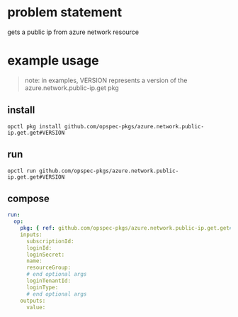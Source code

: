 # problem statement
gets a public ip from azure network resource

# example usage

> note: in examples, VERSION represents a version of the azure.network.public-ip.get pkg

## install

```shell
opctl pkg install github.com/opspec-pkgs/azure.network.public-ip.get.get#VERSION
```

## run

```
opctl run github.com/opspec-pkgs/azure.network.public-ip.get.get#VERSION
```

## compose

```yaml
run:
  op:
    pkg: { ref: github.com/opspec-pkgs/azure.network.public-ip.get.get#VERSION }
    inputs:
      subscriptionId:
      loginId:
      loginSecret:
      name:
      resourceGroup:
      # end optional args
      loginTenantId:
      loginType:
      # end optional args
    outputs:
      value:
```